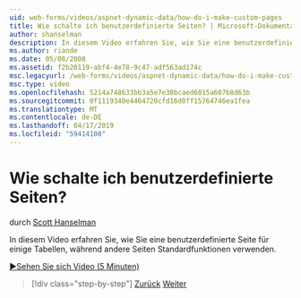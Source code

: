 ```yaml
---
uid: web-forms/videos/aspnet-dynamic-data/how-do-i-make-custom-pages
title: Wie schalte ich benutzerdefinierte Seiten? | Microsoft-Dokumentation
author: shanselman
description: In diesem Video erfahren Sie, wie Sie eine benutzerdefinierte Seite für einige Tabellen, während andere Seiten Standardfunktionen verwenden.
ms.author: riande
ms.date: 05/08/2008
ms.assetid: f2b20119-abf4-4e78-9c47-adf563ad174c
msc.legacyurl: /web-forms/videos/aspnet-dynamic-data/how-do-i-make-custom-pages
msc.type: video
ms.openlocfilehash: 5214a748633bb3a5e7e38bcaed6015a607b8d63b
ms.sourcegitcommit: 0f1119340e4464720cfd16d0ff15764746ea1fea
ms.translationtype: MT
ms.contentlocale: de-DE
ms.lasthandoff: 04/17/2019
ms.locfileid: "59414100"
---
```

# <a name="how-do-i-make-custom-pages"></a>Wie schalte ich benutzerdefinierte Seiten?

durch [Scott Hanselman](https://github.com/shanselman)

In diesem Video erfahren Sie, wie Sie eine benutzerdefinierte Seite für einige Tabellen, während andere Seiten Standardfunktionen verwenden.

[&#9654;Sehen Sie sich Video (5 Minuten)](https://channel9.msdn.com/Blogs/ASP-NET-Site-Videos/how-do-i-make-custom-pages)

> [!div class="step-by-step"]
> [Zurück](how-do-i-handle-business-logic-exceptions.md)
> [Weiter](how-do-i-display-unknown-datatypes.md)
